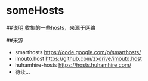 someHosts
=========

##说明
收集的一些hosts，来源于网络

##来源
- smarthosts <https://code.google.com/p/smarthosts/>
- imouto.host <https://github.com/zxdrive/imouto.host>
- huhamhire-hosts <https://hosts.huhamhire.com/>
- 待续...
